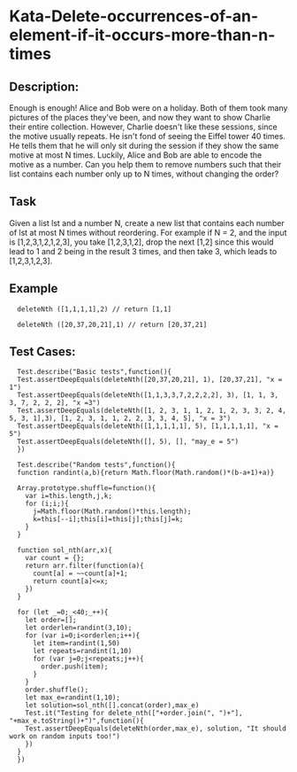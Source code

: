 # Kata-Delete-occurrences-of-an-element-if-it-occurs-more-than-n-times

Description:
-
Enough is enough!
Alice and Bob were on a holiday. Both of them took many pictures of the places they've been, and now they want to show Charlie their entire collection. However, Charlie doesn't like these sessions, since the motive usually repeats. He isn't fond of seeing the Eiffel tower 40 times. He tells them that he will only sit during the session if they show the same motive at most N times. Luckily, Alice and Bob are able to encode the motive as a number. Can you help them to remove numbers such that their list contains each number only up to N times, without changing the order?

Task
-
Given a list lst and a number N, create a new list that contains each number of lst at most N times without reordering. For example if N = 2, and the input is [1,2,3,1,2,1,2,3], you take [1,2,3,1,2], drop the next [1,2] since this would lead to 1 and 2 being in the result 3 times, and then take 3, which leads to [1,2,3,1,2,3].

Example
-
      deleteNth ([1,1,1,1],2) // return [1,1]

      deleteNth ([20,37,20,21],1) // return [20,37,21]










Test Cases:
-

      Test.describe("Basic tests",function(){
      Test.assertDeepEquals(deleteNth([20,37,20,21], 1), [20,37,21], "x = 1")
      Test.assertDeepEquals(deleteNth([1,1,3,3,7,2,2,2,2], 3), [1, 1, 3, 3, 7, 2, 2, 2], "x =3")
      Test.assertDeepEquals(deleteNth([1, 2, 3, 1, 1, 2, 1, 2, 3, 3, 2, 4, 5, 3, 1],3), [1, 2, 3, 1, 1, 2, 2, 3, 3, 4, 5], "x = 3")
      Test.assertDeepEquals(deleteNth([1,1,1,1,1], 5), [1,1,1,1,1], "x = 5")
      Test.assertDeepEquals(deleteNth([], 5), [], "may_e = 5")
      })

      Test.describe("Random tests",function(){
      function randint(a,b){return Math.floor(Math.random()*(b-a+1)+a)}

      Array.prototype.shuffle=function(){
        var i=this.length,j,k;
        for (i;i;){
          j=Math.floor(Math.random()*this.length);
          k=this[--i];this[i]=this[j];this[j]=k;
        }
      }

      function sol_nth(arr,x){
        var count = {};
        return arr.filter(function(a){
          count[a] = ~~count[a]+1;
          return count[a]<=x;
        })
      }

      for (let _=0;_<40;_++){
        let order=[];
        let orderlen=randint(3,10);
        for (var i=0;i<orderlen;i++){
          let item=randint(1,50)
          let repeats=randint(1,10)
          for (var j=0;j<repeats;j++){
            order.push(item);
          }
        }
        order.shuffle();
        let max_e=randint(1,10);
        let solution=sol_nth([].concat(order),max_e)
        Test.it("Testing for delete_nth(["+order.join(", ")+"], "+max_e.toString()+")",function(){
        Test.assertDeepEquals(deleteNth(order,max_e), solution, "It should work on random inputs too!")
        })
      }
      })
